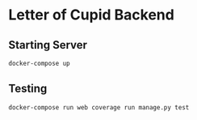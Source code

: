 # Letter of Cupid Backend

## Starting Server

```sh
docker-compose up
```

## Testing

```sh
docker-compose run web coverage run manage.py test
```
